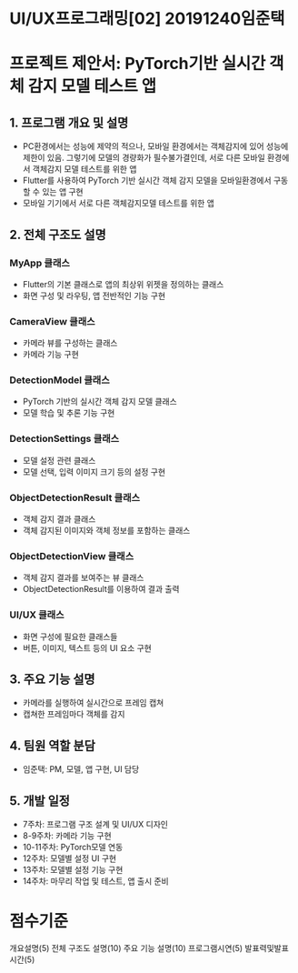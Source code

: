# UI/UX프로그래밍[02] 20191240임준택 
# 프로젝트 제안서: PyTorch기반 실시간 객체 감지 모델 테스트 앱 

## 1. 프로그램 개요 및 설명
- PC환경에서는 성능에 제약의 적으나, 모바일 환경에서는 객체감지에 있어 성능에 제한이 있음. 그렇기에 모델의 경량화가 필수불가결인데, 서로 다른 모바일 환경에서 객체감지 모델 테스트를 위한 앱
- Flutter를 사용하여 PyTorch 기반 실시간 객체 감지 모델을 모바일환경에서 구동 할 수 있는 앱 구현
- 모바일 기기에서 서로 다른 객체감지모델 테스트를 위한 앱

## 2. 전체 구조도 설명
### MyApp 클래스
- Flutter의 기본 클래스로 앱의 최상위 위젯을 정의하는 클래스
- 화면 구성 및 라우팅, 앱 전반적인 기능 구현

### CameraView 클래스
- 카메라 뷰를 구성하는 클래스
- 카메라 기능 구현

### DetectionModel 클래스
- PyTorch 기반의 실시간 객체 감지 모델 클래스
- 모델 학습 및 추론 기능 구현

### DetectionSettings 클래스
- 모델 설정 관련 클래스
- 모델 선택, 입력 이미지 크기 등의 설정 구현

### ObjectDetectionResult 클래스
- 객체 감지 결과 클래스
- 객체 감지된 이미지와 객체 정보를 포함하는 클래스

### ObjectDetectionView 클래스
- 객체 감지 결과를 보여주는 뷰 클래스
- ObjectDetectionResult를 이용하여 결과 출력

### UI/UX 클래스
- 화면 구성에 필요한 클래스들
- 버튼, 이미지, 텍스트 등의 UI 요소 구현

## 3. 주요 기능 설명
- 카메라를 실행하여 실시간으로 프레임 캡쳐
- 캡쳐한 프레임마다 객체를 감지

## 4. 팀원 역할 분담
- 임준택: PM, 모델, 앱 구현, UI 담당

## 5. 개발 일정
- 7주차: 프로그램 구조 설계 및 UI/UX 디자인
- 8-9주차: 카메라 기능 구현
- 10-11주차: PyTorch모델 연동
- 12주차: 모델별 설정 UI 구현
- 13주차: 모델별 설정 기능 구현
- 14주차: 마무리 작업 및 테스트, 앱 출시 준비

# 점수기준
개요설명(5)	전체 구조도 설명(10)	주요 기능 설명(10)	프로그램시연(5)	발표력및발표시간(5)	


